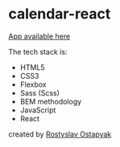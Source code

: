 ﻿# calendar-react

[App available here](https://zen-easley-700b27.netlify.app)

The tech stack is:

- HTML5
- CSS3
- Flexbox
- Sass (Scss)
- BEM methodology
- JavaScript
- React

created by [Rostyslav Ostapyak](t.me/legendarniy_myr)
